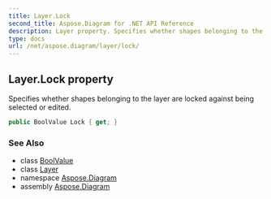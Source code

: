 ```yaml
---
title: Layer.Lock
second_title: Aspose.Diagram for .NET API Reference
description: Layer property. Specifies whether shapes belonging to the layer are locked against being selected or edited
type: docs
url: /net/aspose.diagram/layer/lock/
---
```

## Layer.Lock property

Specifies whether shapes belonging to the layer are locked against being selected or edited.

```csharp
public BoolValue Lock { get; }
```

### See Also

* class [BoolValue](../../boolvalue/)
* class [Layer](../)
* namespace [Aspose.Diagram](../../layer/)
* assembly [Aspose.Diagram](../../../)


